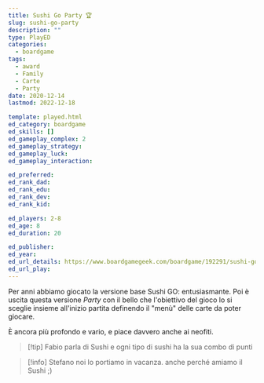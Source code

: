 ```yaml
---
title: Sushi Go Party 🏆
slug: sushi-go-party
description: ""
type: PlayED
categories:
  - boardgame
tags:
  - award
  - Family
  - Carte
  - Party
date: 2020-12-14
lastmod: 2022-12-18

template: played.html
ed_category: boardgame
ed_skills: []
ed_gameplay_complex: 2
ed_gameplay_strategy: 
ed_gameplay_luck: 
ed_gameplay_interaction: 

ed_preferred: 
ed_rank_dad: 
ed_rank_edu: 
ed_rank_dev: 
ed_rank_kid: 

ed_players: 2-8
ed_age: 8
ed_duration: 20

ed_publisher: 
ed_year: 
ed_url_details: https://www.boardgamegeek.com/boardgame/192291/sushi-go-party
ed_url_play: 
---
```


Per anni abbiamo giocato la versione base Sushi GO: entusiasmante.
Poi è uscita questa versione *Party* con il bello che l'obiettivo del gioco lo si sceglie insieme all'inizio partita definendo il "menù" delle carte da poter giocare.

È ancora più profondo e vario, e piace davvero anche ai neofiti. 

> [!tip] Fabio
> parla di Sushi e ogni tipo di sushi ha la sua combo di punti

> [!info] Stefano
> noi lo portiamo in vacanza. anche perché amiamo il Sushi ;)


